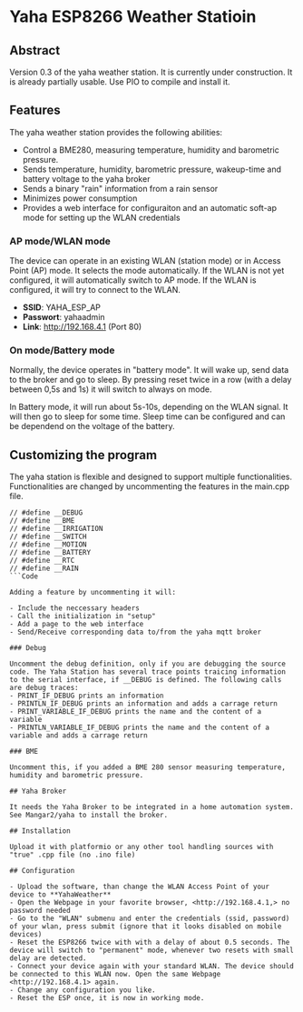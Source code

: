 # Yaha ESP8266 Weather Statioin

## Abstract

Version 0.3 of the yaha weather station. It is currently under construction. It is already partially usable. Use PIO to compile and install it.

## Features

The yaha weather station provides the following abilities:

- Control a BME280, measuring temperature, humidity and barometric pressure.
- Sends temperature, humidity, barometric pressure, wakeup-time and battery voltage to the yaha broker
- Sends a binary "rain" information from a rain sensor
- Minimizes power consumption
- Provides a web interface for configuraiton and an automatic soft-ap mode for setting up the WLAN credentials

### AP mode/WLAN mode

The device can operate in an existing WLAN (station mode) or in Access Point (AP) mode. It selects the mode automatically. If the WLAN is not yet configured, it will automatically switch to AP mode. If the WLAN is configured, it will try to connect to the WLAN. 

- **SSID**: YAHA_ESP_AP
- **Passwort**: yahaadmin
- **Link**: <http://192.168.4.1> (Port 80)

### On mode/Battery mode

Normally, the device operates in "battery mode". It will wake up, send data to the broker and go to sleep. By pressing reset twice in a row (with a delay between 0,5s and 1s) it will switch to always on mode.

In Battery mode, it will run about 5s-10s, depending on the WLAN signal. It will then go to sleep for some time. Sleep time can be configured and can be dependend on the voltage of the battery.

## Customizing the program

The yaha station is flexible and designed to support multiple functionalities. Functionalities are changed by uncommenting the features in the main.cpp file.

```Code
// #define __DEBUG
// #define __BME
// #define __IRRIGATION
// #define __SWITCH
// #define __MOTION
// #define __BATTERY
// #define __RTC
// #define __RAIN
```Code

Adding a feature by uncommenting it will:

- Include the neccessary headers
- Call the initialization in "setup"
- Add a page to the web interface
- Send/Receive corresponding data to/from the yaha mqtt broker

### Debug

Uncomment the debug definition, only if you are debugging the source code. The Yaha Station has several trace points traicing information to the serial interface, if __DEBUG is defined. The following calls are debug traces:
- PRINT_IF_DEBUG prints an information
- PRINTLN_IF_DEBUG prints an information and adds a carrage return
- PRINT_VARIABLE_IF_DEBUG prints the name and the content of a variable
- PRINTLN_VARIABLE_IF_DEBUG prints the name and the content of a variable and adds a carrage return

### BME

Uncomment this, if you added a BME 280 sensor measuring temperature, humidity and barometric pressure. 

## Yaha Broker

It needs the Yaha Broker to be integrated in a home automation system. See Mangar2/yaha to install the broker.

## Installation

Upload it with platformio or any other tool handling sources with "true" .cpp file (no .ino file)

## Configuration

- Upload the software, than change the WLAN Access Point of your device to **YahaWeather**
- Open the Webpage in your favorite browser, <http://192.168.4.1,> no password needed
- Go to the "WLAN" submenu and enter the credentials (ssid, password) of your wlan, press submit (ignore that it looks disabled on mobile devices)
- Reset the ESP8266 twice with with a delay of about 0.5 seconds. The device will switch to "permanent" mode, whenever two resets with small delay are detected.
- Connect your device again with your standard WLAN. The device should be connected to this WLAN now. Open the same Webpage <http://192.168.4.1> again.
- Change any configuration you like.
- Reset the ESP once, it is now in working mode.
